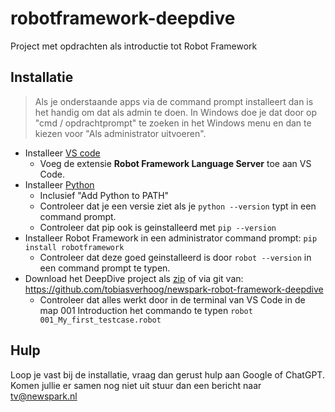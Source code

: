 # robotframework-deepdive
Project met opdrachten als introductie tot Robot Framework

## Installatie
> Als je onderstaande apps via de command prompt installeert dan is het handig om dat als admin te doen. In Windows doe je dat door op "cmd / opdrachtprompt" te zoeken in het Windows menu en dan te kiezen voor "Als administrator uitvoeren".

- Installeer [VS code](https://code.visualstudio.com/Download)
  - Voeg de extensie **Robot Framework Language Server** toe aan VS Code.
- Installeer [Python](https://www.python.org/downloads/)
  - Inclusief "Add Python to PATH"
  - Controleer dat je een versie ziet als je ```python --version``` typt in een command prompt.
  - Controleer dat pip ook is geinstalleerd met ```pip --version```
- Installeer Robot Framework in een administrator command prompt: ```pip install robotframework```
  - Controleer dat deze goed geinstalleerd is door ```robot --version``` in een command prompt te typen.
- Download het DeepDive project als [zip](https://github.com/tobiasverhoog/newspark-robot-framework-deepdive/archive/refs/heads/main.zip) of via git van: https://github.com/tobiasverhoog/newspark-robot-framework-deepdive
  - Controleer dat alles werkt door in de terminal van VS Code in de map 001 Introduction het commando te typen ```robot 001_My_first_testcase.robot```

## Hulp
Loop je vast bij de installatie, vraag dan gerust hulp aan Google of ChatGPT. Komen jullie er samen nog niet uit stuur dan een bericht naar tv@newspark.nl